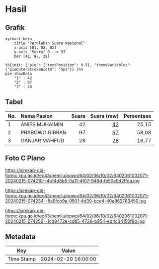 # Hasil

## Grafik

```mermaid
xychart-beta
    title "Perolehan Suara Nasional"
    x-axis [01, 02, 03]
    y-axis "Suara" 0 --> 97
    bar [42, 97, 28]
```

```mermaid
%%{init: {"pie": {"textPosition": 0.5}, "themeVariables": {"pieOuterStrokeWidth": "5px"}} }%%
pie showData
    "1" : 42
    "2" : 97
    "3" : 28
```

## Tabel

| No. | Nama Paslon    | Suara | Suara (raw) | Persentase |
|:--- |:-------------- | -----:| -----------:| ----------:|
| 1   | ANIES MUHAIMIN | 42    | [42][p-1]   | 25,15      |
| 2   | PRABOWO GIBRAN | 97    | [97][p-2]   | 58,08      |
| 3   | GANJAR MAHFUD  | 28    | [28][p-3]   | 16,77      |


[p-1]: https://github.com/gigit-pemilu/pemilu-2024/blob/main/pilpres/hitung-suara/sub/64-kalimantan-timur/sub/02-kutai-kartanegara/sub/06-tenggarong/sub/1002-loa-ipuh/sub/071-tps/sub/paslon-1.txt
[p-2]: https://github.com/gigit-pemilu/pemilu-2024/blob/main/pilpres/hitung-suara/sub/64-kalimantan-timur/sub/02-kutai-kartanegara/sub/06-tenggarong/sub/1002-loa-ipuh/sub/071-tps/sub/paslon-2.txt
[p-3]: https://github.com/gigit-pemilu/pemilu-2024/blob/main/pilpres/hitung-suara/sub/64-kalimantan-timur/sub/02-kutai-kartanegara/sub/06-tenggarong/sub/1002-loa-ipuh/sub/071-tps/sub/paslon-3.txt

## Foto C Plano

https://sirekap-obj-formc.kpu.go.id/ec43/pemilu/ppwp/64/02/06/10/02/6402061002071-20240215-074210--4b14d8b5-0a11-4f07-949d-fe50e9d2ffda.jpg

https://sirekap-obj-formc.kpu.go.id/ec43/pemilu/ppwp/64/02/06/10/02/6402061002071-20240215-074234--8a9fcb9a-9501-4d39-bce4-40e862783450.jpg

https://sirekap-obj-formc.kpu.go.id/ec43/pemilu/ppwp/64/02/06/10/02/6402061002071-20240215-074256--1cd8472e-cdb5-4726-b954-ed4c34156f9b.jpg


## Metadata

| Key        | Value               |
| ---------- | ------------------- |
| Time Stamp | 2024-02-20 16:00:00 |




